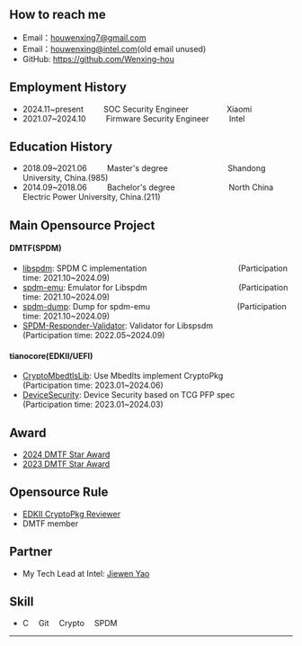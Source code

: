 ## How to reach me
 - Email：houwenxing7@gmail.com
 - Email：houwenxing@intel.com(old email unused)
 - GitHub: https://github.com/Wenxing-hou

## Employment History
 - 2024.11~present    &emsp;&emsp;      SOC Security Engineer             &emsp; &emsp;&emsp;&emsp;          Xiaomi
 - 2021.07~2024.10    &emsp;&emsp;      Firmware Security Engineer           &emsp;&emsp;            Intel

## Education History
 - 2018.09~2021.06    &emsp;&emsp;      Master's degree    &emsp;&emsp;&emsp;&emsp;&emsp;&emsp;&ensp;&nbsp;&nbsp;     Shandong University, China.(985)
 - 2014.09~2018.06    &emsp;&emsp;      Bachelor's degree  &emsp;&emsp;&emsp;&emsp;&emsp;&emsp;&nbsp;    North China Electric Power University, China.(211)

## Main Opensource Project
#### DMTF(SPDM)
  - [libspdm](https://github.com/DMTF/libspdm): SPDM C implementation     &emsp;&emsp;&emsp;&emsp;&emsp;&emsp;&emsp;&emsp;&emsp;&emsp;&ensp; &nbsp;      (Participation time: 2021.10~2024.09)
  - [spdm-emu](https://github.com/DMTF/spdm-emu): Emulator for Libspdm    &emsp;&emsp;&emsp;&emsp;&emsp;&emsp;&emsp;&emsp;&emsp;&emsp;&ensp; &nbsp;        (Participation time: 2021.10~2024.09)
  - [spdm-dump](https://github.com/DMTF/spdm-dump): Dump for spdm-emu     &emsp;&emsp;&emsp;&emsp;&emsp;&emsp;&emsp;&emsp;&emsp;&emsp;&ensp;                (Participation time: 2021.10~2024.09)
  - [SPDM-Responder-Validator](https://github.com/DMTF/SPDM-Responder-Validator): Validator for Libspsdm  &emsp;&emsp;&emsp;&nbsp;     (Participation time: 2022.05~2024.09)

#### tianocore(EDKII/UEFI)
  - [CryptoMbedtlsLib](https://github.com/tianocore/edk2/tree/master/CryptoPkg/Library/BaseCryptLibMbedTls): Use Mbedlts implement CryptoPkg &emsp;&emsp; (Participation time: 2023.01~2024.06)
  - [DeviceSecurity](https://github.com/tianocore/edk2/tree/master/SecurityPkg/DeviceSecurity): Device Security based on TCG PFP spec &emsp;&emsp;(Participation time: 2023.01~2024.03)

## Award
  - [2024 DMTF Star Award](https://www.dmtf.org/about/star_awards)
  - [2023 DMTF Star Award](https://www.dmtf.org/about/star_awards)

## Opensource Rule
  - [EDKII CryptoPkg Reviewer](https://github.com/tianocore/edk2/blob/edk2-stable202408/Maintainers.txt)
  - DMTF member

## Partner
- My Tech Lead at Intel: [Jiewen Yao](https://github.com/jyao1)

## Skill
- C&emsp; Git&emsp;  Crypto&emsp; SPDM&emsp;
---      
